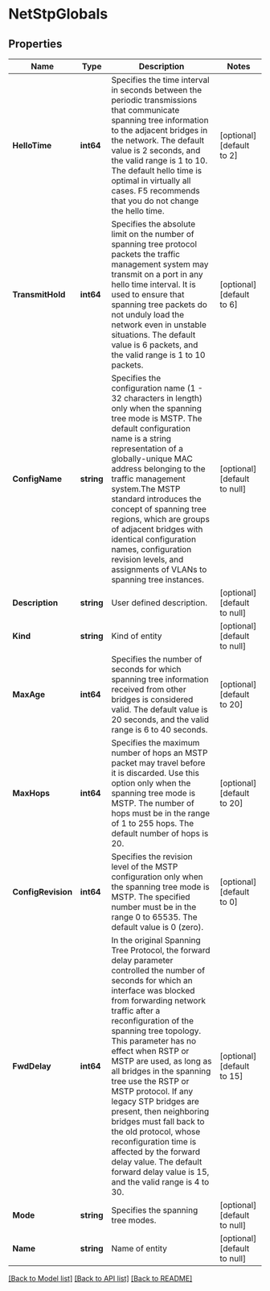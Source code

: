 # NetStpGlobals

## Properties
Name | Type | Description | Notes
------------ | ------------- | ------------- | -------------
**HelloTime** | **int64** | Specifies the time interval in seconds between the periodic transmissions that communicate spanning tree information to the adjacent bridges in the network. The default value is 2 seconds, and the valid range is 1 to 10. The default hello time is optimal in virtually all cases. F5 recommends that you do not change the hello time. | [optional] [default to 2]
**TransmitHold** | **int64** | Specifies the absolute limit on the number of spanning tree protocol packets the traffic management system may transmit on a port in any hello time interval. It is used to ensure that spanning tree packets do not unduly load the network even in unstable situations. The default value is 6 packets, and the valid range is 1 to 10 packets. | [optional] [default to 6]
**ConfigName** | **string** | Specifies the configuration name (1 - 32 characters in length) only when the spanning tree mode is MSTP. The default configuration name is a string representation of a globally-unique MAC address belonging to the traffic management system.The MSTP standard introduces the concept of spanning tree regions, which are groups of adjacent bridges with identical configuration names, configuration revision levels, and assignments of VLANs to spanning tree instances. | [optional] [default to null]
**Description** | **string** | User defined description. | [optional] [default to null]
**Kind** | **string** | Kind of entity | [optional] [default to null]
**MaxAge** | **int64** | Specifies the number of seconds for which spanning tree information received from other bridges is considered valid. The default value is 20 seconds, and the valid range is 6 to 40 seconds. | [optional] [default to 20]
**MaxHops** | **int64** | Specifies the maximum number of hops an MSTP packet may travel before it is discarded. Use this option only when the spanning tree mode is MSTP. The number of hops must be in the range of 1 to 255 hops. The default number of hops is 20. | [optional] [default to 20]
**ConfigRevision** | **int64** | Specifies the revision level of the MSTP configuration only when the spanning tree mode is MSTP. The specified number must be in the range 0 to 65535. The default value is 0 (zero). | [optional] [default to 0]
**FwdDelay** | **int64** | In the original Spanning Tree Protocol, the forward delay parameter controlled the number of seconds for which an interface was blocked from forwarding network traffic after a reconfiguration of the spanning tree topology. This parameter has no effect when RSTP or MSTP are used, as long as all bridges in the spanning tree use the RSTP or MSTP protocol. If any legacy STP bridges are present, then neighboring bridges must fall back to the old protocol, whose reconfiguration time is affected by the forward delay value. The default forward delay value is 15, and the valid range is 4 to 30. | [optional] [default to 15]
**Mode** | **string** | Specifies the spanning tree modes. | [optional] [default to null]
**Name** | **string** | Name of entity | [optional] [default to null]

[[Back to Model list]](../README.md#documentation-for-models) [[Back to API list]](../README.md#documentation-for-api-endpoints) [[Back to README]](../README.md)


